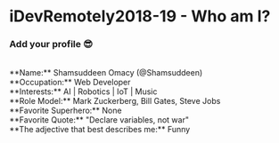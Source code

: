 # iDevRemotely2018-19 - Who am I? 
### Add your profile 😎 
<br>
**Name:** Shamsuddeen Omacy (@Shamsuddeen) <br>
**Occupation:** Web Developer <br>
**Interests:** AI | Robotics | IoT | Music <br>
**Role Model:** Mark Zuckerberg, Bill Gates, Steve Jobs <br>
**Favorite Superhero:** None <br>
**Favorite Quote:** "Declare variables, not war" <br>
**The adjective that best describes me:** Funny <br>



